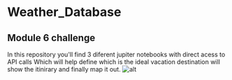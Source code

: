 # Weather_Database
## Module 6 challenge
In this repository you'll find 3 diferent jupiter notebooks with direct acess to API calls
Which will help define which is the ideal vacation destination
will show the itinirary and finally map it out.
![alt](https://user-images.githubusercontent.com/112990749/229293786-d92b946b-2bd3-4408-898f-168eb2b55c73.png)
